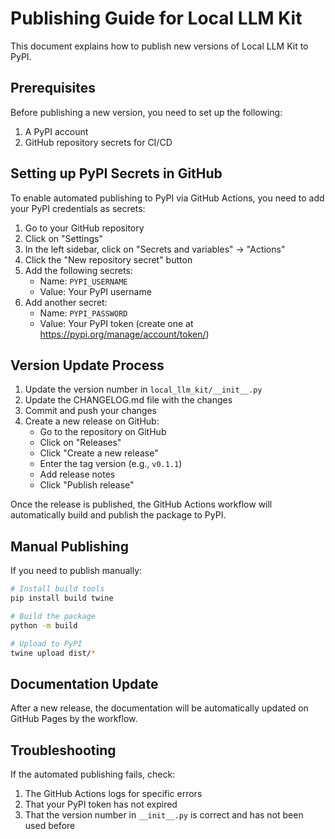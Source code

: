 # Publishing Guide for Local LLM Kit

This document explains how to publish new versions of Local LLM Kit to PyPI.

## Prerequisites

Before publishing a new version, you need to set up the following:

1. A PyPI account
2. GitHub repository secrets for CI/CD

## Setting up PyPI Secrets in GitHub

To enable automated publishing to PyPI via GitHub Actions, you need to add your PyPI credentials as secrets:

1. Go to your GitHub repository
2. Click on "Settings" 
3. In the left sidebar, click on "Secrets and variables" → "Actions"
4. Click the "New repository secret" button
5. Add the following secrets:
   - Name: `PYPI_USERNAME` 
   - Value: Your PyPI username
6. Add another secret:
   - Name: `PYPI_PASSWORD`
   - Value: Your PyPI token (create one at https://pypi.org/manage/account/token/)

## Version Update Process

1. Update the version number in `local_llm_kit/__init__.py`
2. Update the CHANGELOG.md file with the changes
3. Commit and push your changes
4. Create a new release on GitHub:
   - Go to the repository on GitHub
   - Click on "Releases"
   - Click "Create a new release"
   - Enter the tag version (e.g., `v0.1.1`)
   - Add release notes
   - Click "Publish release"

Once the release is published, the GitHub Actions workflow will automatically build and publish the package to PyPI.

## Manual Publishing

If you need to publish manually:

```bash
# Install build tools
pip install build twine

# Build the package
python -m build

# Upload to PyPI
twine upload dist/*
```

## Documentation Update

After a new release, the documentation will be automatically updated on GitHub Pages by the workflow.

## Troubleshooting

If the automated publishing fails, check:

1. The GitHub Actions logs for specific errors
2. That your PyPI token has not expired
3. That the version number in `__init__.py` is correct and has not been used before 